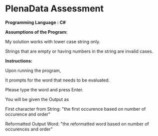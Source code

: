 # PlenaData Assessment

<b>Programming Language : C#</b>

<b>Assumptions of the Program:</b>

My solution works with lower case string only.

Strings that are empty or having numbers in the string are invalid cases.


<b>Instructions:</b>

Upon running the program, 

It prompts for the word that needs to be evaluated.

Please type the word and press Enter.

You will be given the Output as

First character from String: "the first occurence based on number of occurence and order"

Reformatted Output Word: "the reformatted word based on number of occurences and order"
